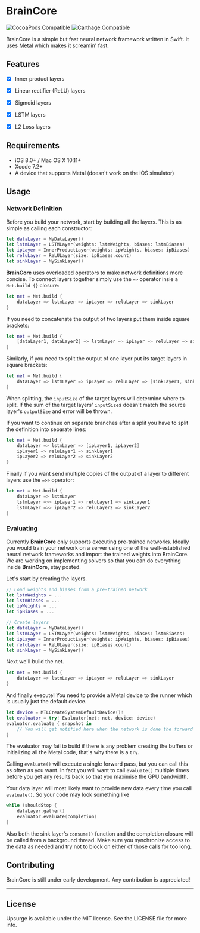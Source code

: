 # BrainCore

[![CocoaPods Compatible](https://img.shields.io/cocoapods/v/BrainCore.svg)](https://img.shields.io/cocoapods/v/BrainCore.svg)
[![Carthage Compatible](https://img.shields.io/badge/Carthage-compatible-4BC51D.svg?style=flat)](https://github.com/Carthage/Carthage)

BrainCore is a simple but fast neural network framework written in Swift. It uses [Metal](https://developer.apple.com/metal/) which makes it screamin' fast.


## Features

- [x] Inner product layers
- [x] Linear rectifier (ReLU) layers
- [x] Sigmoid layers
- [x] LSTM layers
- [x] L2 Loss layers


## Requirements

- iOS 8.0+ / Mac OS X 10.11+
- Xcode 7.2+
- A device that supports Metal (doesn't work on the iOS simulator)

## Usage

### Network Definition

Before you build your network, start by building all the layers. This is as simple as calling each constructor:

```swift
let dataLayer = MyDataLayer()
let lstmLayer = LSTMLayer(weights: lstmWeights, biases: lstmBiases)
let ipLayer = InnerProductLayer(weights: ipWeights, biases: ipBiases)
let reluLayer = ReLULayer(size: ipBiases.count)
let sinkLayer = MySinkLayer()
```

**BrainCore** uses overloaded operators to make network definitions more concise. To connect layers together simply use the `=>` operator insie a `Net.build {}` closure: 

```swift
let net = Net.build {
    dataLayer => lstmLayer => ipLayer => reluLayer => sinkLayer
}
```

If you need to concatenate the output of two layers put them inside square brackets:

```swift
let net = Net.build {
    [dataLayer1, dataLayer2] => lstmLayer => ipLayer => reluLayer => sinkLayer
}
```

Similarly, if you need to split the output of one layer put its target layers in square brackets:

```swift
let net = Net.build {
    dataLayer => lstmLayer => ipLayer => reluLayer => [sinkLayer1, sinkLayer2]
}
```

When splitting, the `inputSize` of the target layers will determine where to split. If the sum of the target layers' `inputSize`s doesn't match the source layer's `outputSize` and error will be thrown.


If you want to continue on separate branches after a split you have to split the definition into separate lines:
```swift
let net = Net.build {
    dataLayer => lstmLayer => [ipLayer1, ipLayer2]
    ipLayer1 => reluLayer1 => sinkLayer1
    ipLayer2 => reluLayer2 => sinkLayer2
}
```

Finally if you want send multiple copies of the output of a layer to different layers use the `=>>` operator:
```swift
let net = Net.build {
    dataLayer => lstmLayer
    lstmLayer =>> ipLayer1 => reluLayer1 => sinkLayer1
    lstmLayer =>> ipLayer2 => reluLayer2 => sinkLayer2
}
```

### Evaluating

Currently **BrainCore** only supports executing pre-trained networks. Ideally you would train your network on a server using one of the well-established neural network frameworks and import the trained weights into BrainCore. We are working on implementing solvers so that you can do everything inside **BrainCore**, stay posted.

Let's start by creating the layers.

```swift
// Load weights and biases from a pre-trained network
let lstmWeights = ...
let lstmBiases = ...
let ipWeights = ...
let ipBiases = ...

// Create layers
let dataLayer = MyDataLayer()
let lstmLayer = LSTMLayer(weights: lstmWeights, biases: lstmBiases)
let ipLayer = InnerProductLayer(weights: ipWeights, biases: ipBiases)
let reluLayer = ReLULayer(size: ipBiases.count)
let sinkLayer = MySinkLayer()
```

Next we'll build the net.

```swift
let net = Net.build {
    dataLayer => lstmLayer => ipLayer => reluLayer => sinkLayer
}
```

And finally execute! You need to provide a Metal device to the runner which is usually just the default device. 

```swift
let device = MTLCreateSystemDefaultDevice()!
let evaluator = try! Evaluator(net: net, device: device)
evaluator.evaluate { snapshot in
    // You will get notified here when the network is done the forward pass
}
```

The evaluator may fail to build if there is any problem creating the buffers or initializing all the Metal code, that's why there is a `try`.

Calling `evaluate()` will execute a single forward pass, but you can call this as often as you want. In fact you will want to call `evaluate()` multiple times before you get any results back so that you maximise the GPU bandwidth.

Your data layer will most likely want to provide new data every time you call `evaluate()`. So your code may look something like

```swift
while !shouldStop {
    dataLayer.gather()
    evaluator.evaluate(completion)
}
```

Also both the sink layer's `consume()` function and the completion closure will be called from a background thread. Make sure you synchronize access to the data as needed and try not to block on either of those calls for too long.

## Contributing

BrainCore is still under early development. Any contribution is appreciated!

---

## License

Upsurge is available under the MIT license. See the LICENSE file for more info.
